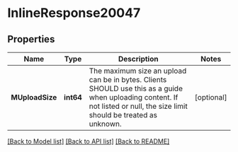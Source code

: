 # InlineResponse20047

## Properties

Name | Type | Description | Notes
------------ | ------------- | ------------- | -------------
**MUploadSize** | **int64** | The maximum size an upload can be in bytes. Clients SHOULD use this as a guide when uploading content. If not listed or null, the size limit should be treated as unknown. | [optional] 

[[Back to Model list]](../README.md#documentation-for-models) [[Back to API list]](../README.md#documentation-for-api-endpoints) [[Back to README]](../README.md)


